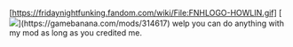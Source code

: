 [https://fridaynightfunking.fandom.com/wiki/File:FNHLOGO-HOWLIN.gif]
[![]("https://fridaynightfunking.fandom.com/wiki/File:FNHLOGO-HOWLIN.gif")](https://gamebanana.com/mods/314617)
welp you can do anything with my mod as long as you credited me.
